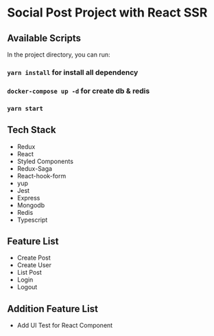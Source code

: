 # Social Post Project with React SSR


## Available Scripts

In the project directory, you can run:

### `yarn install` for install all dependency

### `docker-compose up -d` for create db & redis

### `yarn start`


## Tech Stack
- Redux
- React
- Styled Components
- Redux-Saga
- React-hook-form
- yup
- Jest
- Express
- Mongodb
- Redis
- Typescript

## Feature List
- Create Post
- Create User
- List Post
- Login
- Logout

## Addition Feature List
- Add UI Test for React Component


